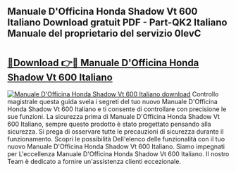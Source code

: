 ## Manuale D'Officina Honda Shadow Vt 600 Italiano Download gratuit PDF - Part-QK2 Italiano Manuale del proprietario del servizio 0IevC

# <h2><a href="http://dfgh8f4.blite.top/?on=Manuale+D%27Officina+Honda+Shadow+Vt+600+Italiano">🔗Download 👉🔴 Manuale D'Officina Honda Shadow Vt 600 Italiano</a></h2>

[![Manuale D'Officina Honda Shadow Vt 600 Italiano download](https://i.imgur.com/lujVjoI.png)](http://dfgh8f4.blite.top/?on=Manuale+D%27Officina+Honda+Shadow+Vt+600+Italiano)
Controllo magistrale questa guida svela i segreti del tuo nuovo Manuale D'Officina Honda Shadow Vt 600 Italiano e ti consente di controllare con precisione le sue funzioni. La sicurezza prima di Manuale D'Officina Honda Shadow Vt 600 Italiano, sempre questo prodotto è stato progettato pensando alla sicurezza. Si prega di osservare tutte le precauzioni di sicurezza durante il funzionamento. Scopri le possibilità Dell'elenco delle funzionalità con il tuo nuovo Manuale D'Officina Honda Shadow Vt 600 Italiano. Siamo impegnati per L'eccellenza Manuale D'Officina Honda Shadow Vt 600 Italiano. Il nostro Team è dedicato a fornire un'assistenza clienti eccezionale.
